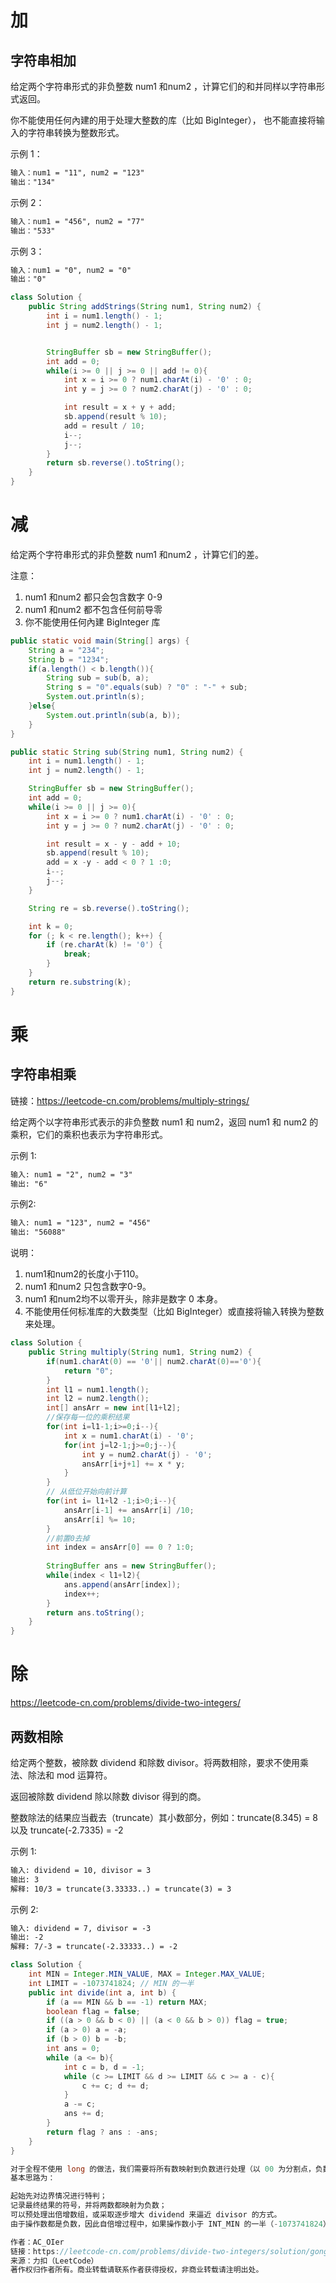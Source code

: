 # 加
## 字符串相加
给定两个字符串形式的非负整数 num1 和num2 ，计算它们的和并同样以字符串形式返回。

你不能使用任何內建的用于处理大整数的库（比如 BigInteger）， 也不能直接将输入的字符串转换为整数形式。

示例 1：
```html
输入：num1 = "11", num2 = "123"
输出："134"
```

示例 2：
```html
输入：num1 = "456", num2 = "77"
输出："533"
```
示例 3：
```html
输入：num1 = "0", num2 = "0"
输出："0"
```
```java
class Solution {
    public String addStrings(String num1, String num2) {
        int i = num1.length() - 1;
        int j = num2.length() - 1;


        StringBuffer sb = new StringBuffer();
        int add = 0;
        while(i >= 0 || j >= 0 || add != 0){
            int x = i >= 0 ? num1.charAt(i) - '0' : 0;
            int y = j >= 0 ? num2.charAt(j) - '0' : 0;

            int result = x + y + add;
            sb.append(result % 10);
            add = result / 10;
            i--;
            j--;
        }
        return sb.reverse().toString();
    }
}
```
# 减
给定两个字符串形式的非负整数 num1 和num2 ，计算它们的差。

注意：

1. num1 和num2 都只会包含数字 0-9
2. num1 和num2 都不包含任何前导零
3. 你不能使用任何內建 BigInteger 库

```java
public static void main(String[] args) {
    String a = "234";
    String b = "1234";
    if(a.length() < b.length()){
        String sub = sub(b, a);
        String s = "0".equals(sub) ? "0" : "-" + sub;
        System.out.println(s);
    }else{
        System.out.println(sub(a, b));
    }
}

public static String sub(String num1, String num2) {
    int i = num1.length() - 1;
    int j = num2.length() - 1;

    StringBuffer sb = new StringBuffer();
    int add = 0;
    while(i >= 0 || j >= 0){
        int x = i >= 0 ? num1.charAt(i) - '0' : 0;
        int y = j >= 0 ? num2.charAt(j) - '0' : 0;

        int result = x - y - add + 10;
        sb.append(result % 10);
        add = x -y - add < 0 ? 1 :0;
        i--;
        j--;
    }

    String re = sb.reverse().toString();

    int k = 0;
    for (; k < re.length(); k++) {
        if (re.charAt(k) != '0') {
            break;
        }
    }
    return re.substring(k);
}
```

# 乘
## 字符串相乘
链接：https://leetcode-cn.com/problems/multiply-strings/

给定两个以字符串形式表示的非负整数 num1 和 num2，返回 num1 和 num2 的乘积，它们的乘积也表示为字符串形式。

示例 1:
```html
输入: num1 = "2", num2 = "3"
输出: "6"
```
示例2:
```html
输入: num1 = "123", num2 = "456"
输出: "56088"
```
说明：

1. num1和num2的长度小于110。
2. num1 和num2 只包含数字0-9。
3. num1 和num2均不以零开头，除非是数字 0 本身。
4. 不能使用任何标准库的大数类型（比如 BigInteger）或直接将输入转换为整数来处理。

```java
class Solution {
    public String multiply(String num1, String num2) {
        if(num1.charAt(0) == '0'|| num2.charAt(0)=='0'){
            return "0";
        }
        int l1 = num1.length();
        int l2 = num2.length();
        int[] ansArr = new int[l1+l2];
        //保存每一位的乘积结果
        for(int i=l1-1;i>=0;i--){
            int x = num1.charAt(i) - '0';
            for(int j=l2-1;j>=0;j--){
                int y = num2.charAt(j) - '0';
                ansArr[i+j+1] += x * y;
            }
        }
        // 从低位开始向前计算
        for(int i= l1+l2 -1;i>0;i--){
            ansArr[i-1] += ansArr[i] /10;
            ansArr[i] %= 10;
        }
        //前置0去掉
        int index = ansArr[0] == 0 ? 1:0;
        
        StringBuffer ans = new StringBuffer();
        while(index < l1+l2){
            ans.append(ansArr[index]);
            index++;
        }
        return ans.toString();
    }
}
```
# 除
https://leetcode-cn.com/problems/divide-two-integers/

## 两数相除
给定两个整数，被除数 dividend 和除数 divisor。将两数相除，要求不使用乘法、除法和 mod 运算符。

返回被除数 dividend 除以除数 divisor 得到的商。

整数除法的结果应当截去（truncate）其小数部分，例如：truncate(8.345) = 8 以及 truncate(-2.7335) = -2



示例 1:
```html
输入: dividend = 10, divisor = 3
输出: 3
解释: 10/3 = truncate(3.33333..) = truncate(3) = 3
```

示例 2:
```html
输入: dividend = 7, divisor = -3
输出: -2
解释: 7/-3 = truncate(-2.33333..) = -2
```

```java
class Solution {
    int MIN = Integer.MIN_VALUE, MAX = Integer.MAX_VALUE;
    int LIMIT = -1073741824; // MIN 的一半
    public int divide(int a, int b) {
        if (a == MIN && b == -1) return MAX;
        boolean flag = false;
        if ((a > 0 && b < 0) || (a < 0 && b > 0)) flag = true;
        if (a > 0) a = -a;
        if (b > 0) b = -b;
        int ans = 0;
        while (a <= b){
            int c = b, d = -1;
            while (c >= LIMIT && d >= LIMIT && c >= a - c){
                c += c; d += d;
            }
            a -= c;
            ans += d;
        }
        return flag ? ans : -ans;
    }
}

对于全程不使用 long 的做法，我们需要将所有数映射到负数进行处理（以 00 为分割点，负数所能表示的范围更大）。
基本思路为：

起始先对边界情况进行特判；
记录最终结果的符号，并将两数都映射为负数；
可以预处理出倍增数组，或采取逐步增大 dividend 来逼近 divisor 的方式。
由于操作数都是负数，因此自倍增过程中，如果操作数小于 INT_MIN 的一半（-1073741824），则代表发生溢出。

作者：AC_OIer
链接：https://leetcode-cn.com/problems/divide-two-integers/solution/gong-shui-san-xie-dui-xian-zhi-tiao-jian-utb9/
来源：力扣（LeetCode）
著作权归作者所有。商业转载请联系作者获得授权，非商业转载请注明出处。
```
